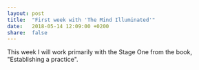```yaml
---
layout: post
title:  "First week with 'The Mind Illuminated'"
date:   2018-05-14 12:09:00 +0200
share:  false
---
```

This week I will work primarily with the Stage One from the book, "Establishing a practice".